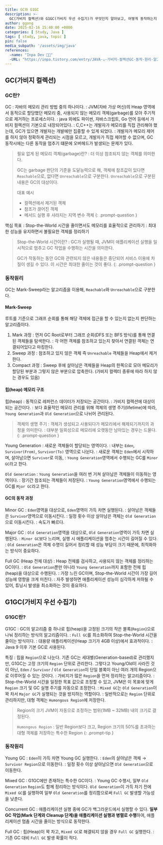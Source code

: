 ```yaml
---
title: GC와 G1GC
description: >-
  GC(가비지 컬렉션)와 G1GC(가비지 우선 수집기)가 무엇인지 알아보고, 어떻게 동작하는지 이해해보자.
author: ggong
date: 2025-02-16 15:40:00 +0800
categories: [ Study, Java ]
tags: [ study, java, topic ]
pin: false
media_subpath: '/assets/img/java'
references:
  -name: "Inpa Dev 👨‍💻"
  -URL: "https://inpa.tistory.com/entry/JAVA-☕-가비지-컬렉션GC-동작-원리-알고리즘-💯-총정리"
---
```


## GC(가비지 컬렉션)

### GC란?

GC
: 자바의 메모리 관리 방법 중의 하나이다.
: JVM(자바 가상 머신)의 Heap 영역에서 동적으로 할당했던 메모리 중, <question>사용되지 않는 메모리 객체(garbage)</question>를 모아 주기적으로 제거하는 프로세스이다.
: java 외에도 파이썬, 자바스크립트, Go 언어 등에서 가비지 컬렉션이 기본으로 내장되어있다.
: C,C++는 개발자가 메모리를 직접 관리해야 했는데, GC가 있으면 개발자는 개발에만 집중할 수 있게 되었다.
: 개발자가 메모리 제어를 하지 않아 정확하게 관리되는 시점을 모르고, 개발자가 직접 제어할 수 없으며, GC 동작시에는 다른 동작을 멈추기 떄문에 오버헤드가 발생되는 문제가 있다.

> 필요 없게 된 메모리 객체(garbage)란?
: 더 이상 참조되지 않는 객체를 의미한다.
> 
> GC는 garbage 판단의 기준을 도달능력으로 해, 객체에 참조값이 있다면 `Reachable`으로, 없다면 `Unreachable`으로 구분한다.
> `Unreachable`으로 구분된 내용은 GC의 대상이다. 
> 
> 대표 예시
> - 컬렉션에서 제거된 객체
> - 참조가 끊어진 객체
> - 메서드 실행 후 사라지는 지역 변수 객체
{: .prompt-question }


핵심 목표
: <question>Stop-the-World 시간<question>을 줄이면서도 메모리를 효율적으로 관리하기
:	최대한 성능을 유지하면서 불필요한 객체를 정리하기

> Stop-the-World 시간이란?
: GC가 실행될 때, JVM이 애플리케이션 실행을 일시적으로 멈추고 GC 작업을 수행하는 시간을 의미한다.
>
> GC가 작동하는 동안 GC와 관련되지 않은 내용들은 중단되어 서비스 이용에 차질이 생길 수 있다.
> 이 시간은 최대한 줄이는 것이 좋다.
{: .prompt-question }

### 동작원리

GC는 Mark-Sweep라는 알고리즘을 이용해, `Reachable`와 `Unreachable`으로 구분한다.

#### Mark-Sweep

루트를 기준으로 그래프 순회를 통해 해당 객체에 접근을 할 수 있는지 없는지 판단하는 알고리즘이다.

1. Mark 과정
: 먼저 GC Root로부터 그래프 순회(DFS 또는 BFS 방식)를 통해 연결된 객체들을 탐색한다.
: 각 어떤 객체를 참조하고 있는지 찾아서 연결된 객체는 연결되어있다고 마킹한다.
2. Sweep 과정
: 참조하고 있지 않은 객체 즉 `Unreachable` 객체들을 Heap에서 제거한다.
3. Compact 과정
: Sweep 후에 살아남은 객체들을 Heap의 한쪽으로 모아 메모리가 할당된 부분과 그렇지 않은 부분으로 압축한다. (가비지 컬렉터 종류에 따라 하지 않는 경우도 있음)


#### 힙(heap) 메모리 구조

힙(heap)
: 동적으로 레퍼런스 데이터가 저장되는 공간이다.
: 가비지 컬렉션에 대상이 되는 공간이다.
: 보다 효율적인 메모리 관리를 위해 <question>객체의 생명 주기(lifetime)<question>에 따라, `Young Generation`과 ``Old Generation``으로 나뉘어 관리된다.

> 객체의 생명 주기
: 객체가 생성되고 사용되다가 메모리에서 해제되기까지의 과정을 의미한다.
: 대부분 일회성으로 메모리에 오랫동안 남아있는 경우는 드물다.
{: .prompt-question }

Young Generation
: 새로운 객체들이 할당되는 영역이다.
: 내부는 `Eden`, `Survivor(From)`, `Survivor(To)` 영역으로 나뉜다.
: 새로운 객체는 `Eden`에서 시작하며, 살아남으면 `Survivor`로 이동,
: `Young Generation`영역에서 수행되는 GC를 `Minor GC`라고 한다.

`Old Generation`
: `Young Generation`을 여러 번 거쳐 살아남은 객체들이 이동하는 영역이다.
: 장기간 참조되는 객체들이 저장된다.
: `Young Generation`영역에서 수행되는 GC를 `Mjor GC`라고 한다.


#### GC의 동작 과정

Minor GC
: `Eden`영역을 대상으로, `Eden`영역이 가득 차면 실행된다.
: 살아남은 객체들은 `Survivor`영역으로 이동시킨다.
: 일정 횟수 이상 살아남은 객체는 ``Old Generation``으로 이동시킨다.
: 속도가 빠르다.


Major GC 
: ``Old Generation``영역을 대상으로, ``Old Generation``영역이 가득 차면 실행된다.
: `Minor GC`보다 느리며, 실행 시 애플리케이션을 멈추는 시간이 길어질 수 있다.
: ``Old Generation``은 객체 수명이 길어서 정리할 때 성능 부담이 크기 때문에, 최적화하는 방식이 중요하다.

Full GC (Heap 전체 대상)
: Heap 전체를 검사하고, 사용되지 않는 객체를 정리하는 GC이다.
: ``Old Generation``뿐만 아니라 `Young Generation`까지 포함한 전체 힙(heap)을 대상으로 수행된다.
: 가장 느린 GC이며, Stop-the-World 시간이 가장 길어 성능에 영향을 크게 미친다.
: 자주 발생하면 애플리케이션 성능이 심각하게 저하될 수 있어, 튜닝시 발생을 최소화하는 것이 중요하다.


## G1GC(가비지 우선 수집기)

### G1GC란?

G1GC
: GC의 알고리즘 중 하나로 힙(heap)을 <question>고정된 크기의 작은 블록(`Region`)</question>으로 나눠 정리하는 방식의 알고리즘이다. 
: `Full GC`를 최소화하여 Stop-the-World 시간을 줄이는 방식이다.
: 대용량 애플리케이션(Heap 크기가 4GB 이상)에서 효과적이다.
: Java 9 이후 기본 GC로 사용된다.

특징
: 힙을 `Region`으로 나눈다.
기존 GC는 세대별(Generation-based)로 관리했지만, G1GC는 고정 크기의 `Region` 단위로 관리한다. 
그렇다고 Young/Old이 사라진 것이 아닌, `Eden` / `Survivor` / `Old Generation`이 단일 블록이 아닌 여러 개의 Region으로 이루어질 수 있는 것이다.
: 가비지가 많은 `Region`을 먼저 정리하는 알고리즘이다.
: Stop-the-World 시간을 일정한 목표 값으로 조정할 수 있고, JVM은 이 목표에 맞게 `Region` 크기 및 GC 실행 주기를 자동으로 조정한다.
: `Mixed GC`는 `Old Generation`이 꽉 차서 `Major GC`가 실행되는 것을 방지하는 역할이다. 
: 일반적으로는 `Region` 단위로 관리하지만, 대형 객체는 `Humongous Region`에 저장한다.


> Region의 크기
> JVM이 자동으로 조정하는 범위(1MB ~ 32MB) 내의 크기로 결정된다.
> 
> `Humongous Region`
: 일반 Region보다 크고, Region 크기의 50%를 초과하는 대형 객체를 저장하는 특수한 Region
{: .prompt-tip }


### 동작원리

Young GC
: `Eden`이 가득 차면 Young GC 실행한다.
: `Eden`의 살아남은 객체 → `Survivor Region`으로 이동한다.
: 일정 횟수 이상 살아남으면 `Old Generation`으로 이동한다.


Mixed GC
: G1GC에만 존재하는 특수한 GC이다. 
: Young GC 수행시, 일부 `Old Generation` `Region`도 함께 정리하는 방식이다.
`Old Generation`이 가득 차기 전에 `Mixed GC`를 실행하여 일부 `Old Generation`를 정리함으로써 `Full GC` 발생할 가능성을 낮춘다.

Concurrent GC
: 애플리케이션 실행 중에 GC가 백그라운드에서 실행할 수 있다.
**일부 GC 작업(Mark 단계와 Cleanup 단계)을 애플리케이션 실행과 병렬로 수행**하여, 애플리케이션 멈춤 시간을 줄이는 방식으로 동작한다.

Full GC
: 힙(Heap)이 꽉 차고, `Mixed GC`로 해결되지 않을 경우 `Full GC` 실행한다.
: 기존 GC 대비 `Full GC` 발생 확률이 적다.
